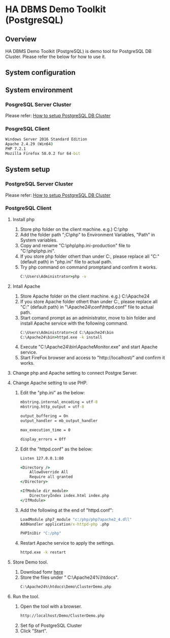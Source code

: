 # HA DBMS Demo Toolkit (PostgreSQL)

## Overview
HA DBMS Demo Toolkit (PostgreSQL) is demo tool for PostgreSQL DB Cluster.
Please refer the below for how to use it.

## System configuration


## System environment
### PosgreSQL Server Cluster  
Please refer: [How to setup PostgreSQL DB Cluster](https://github.com/Igaigasuru/EXPRESSCLUSTER/blob/master/PostgreCluster_setup.md "Title")
### PosgreSQL Client  
```bat
Windows Server 2016 Standard Edition  
Apache 2.4.29 (Win64)  
PHP 7.2.1  
Mozilla Firefox 58.0.2 for 64-bit  
```
	
## System setup  

### PostgreSQL Server Cluster  
Please refer: [How to setup PostgreSQL DB Cluster](https://github.com/Igaigasuru/EXPRESSCLUSTER/blob/master/PostgreCluster_setup.md "Title")

### PostgreSQL Client  

1. Install php  
	1. Store php folder on the client machine.
		e.g.) C:\php
	1. Add the folder path ";C\php" to Environment Variables, "Path" in System variables.
	1. Copy and rename "C:\php\php.ini-production" file to "C:\php\php.ini".
	1. If you store php folder othert than under C:, please replace all "C:\" (default path) in "php.ini" file to actual path.
	1. Try php command on command promptand and confirm it works.
		```bat
		C:\Users\Administrator>php -v
		```
1. Intall Apache  
	1. Store Apache folder on the client machine.
		e.g.) C:\Apache24
	1. If you store Apache folder othert than under C:, please replace all "C:\" (default path) in "<Install path>\Apache24\conf\httpd.conf" file to actual path.
	1. Start comand prompt as an administrator, move to bin folder and install Apache service with the following command.
		```bat
		C:\Users\Administrator>cd C:\Apache24\bin
		C:\Apache24\bin>httpd.exe -k install
		```
	1. Execute "C:\Apache24\bin\ApacheMonitor.exe" and start Apache service.
	1. Start FireFox browser and access to "http://localhost/" and confirm it works.

1. Change php and Apache setting to connect Postgre Server.


1. Change Apache setting to use PHP.
	1. Edit the "php.ini" as the below:  
		```bat  
		mbstring.internal_encoding = utf-8
		mbstring.http_output = utf-8
		
		output_buffering = On
		output_handler = mb_output_handler
		
		max_execution_time = 0
		
		display_errors = Off
		```
	1. Edit the "httpd.conf" as the below:  
		```bat  
		Listen 127.0.0.1:80
		
		<Directory />
		    AllowOverride All
		    Require all granted
		</Directory>
		
		<IfModule dir_module>
		    DirectoryIndex index.html index.php
		</IfModule>
		```
	1. Add the following at the end of "httpd.conf":
		```bat
		LoadModule php7_module "c:/php/php7apache2_4.dll"
		AddHandler application/x-httpd-php .php
		
		PHPIniDir "C:/php"
		```
	1. Restart Apache service to apply the settings.
		```bat
		httpd.exe -k restart
		```
1. Store Demo tool.
	1. Download fomr [here](https://github.com/Igaigasuru/EXPRESSCLUSTER/blob/master/tool/PostGreClusterDemo.php)
	1. Store the files under " C:\Apache24%\htdocs\".
		```bat
		C:\Apache24%\htdocs\Demo\ClusterDemo.php
		```
1. Run the tool.
	1. Open the tool with a browser.
		```bat
		http://localhost/Demo/ClusterDemo.php
		```
	1. Set fip of PostgreSQL Cluster
	1. Click "Start".
